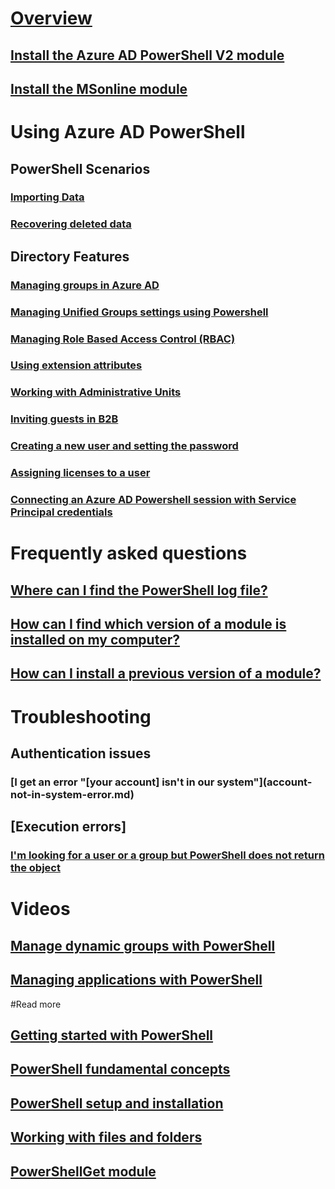 # [Overview](overview.md)
## [Install the Azure AD PowerShell V2 module](install-adv2.md)
## [Install the MSonline module](install-msonlinev1.md)
# Using Azure AD PowerShell
## PowerShell Scenarios
### [Importing Data](importing-data.md)
### [Recovering deleted data](recovering-deleted-data.md)
## Directory Features
### [Managing groups in Azure AD](https://docs.microsoft.com/en-us/azure/active-directory/active-directory-accessmanagement-groups-settings-v2-cmdlets)
### [Managing Unified Groups settings using Powershell](https://docs.microsoft.com/en-us/azure/active-directory/active-directory-accessmanagement-groups-settings-cmdlets)
### [Managing Role Based Access Control (RBAC)](https://docs.microsoft.com/en-us/azure/active-directory/role-based-access-control-manage-access-powershell)
### [Using extension attributes](using-extension-attributes-sample.md)
### [Working with Administrative Units](Working-with-Administrative-Units.md)
### [Inviting guests in B2B](https://docs.microsoft.com/en-us/azure/active-directory/active-directory-b2b-code-samples#powershell-example)
### [Creating a new user and setting the password](new-user-sample.md)
### [Assigning licenses to a user](Enabling-licenses-sample.md)
### [Connecting an Azure AD Powershell session with Service Principal credentials](signing-in-service-principal.md)
# Frequently asked questions
## [Where can I find the PowerShell log file?](PowerShell-logfile.md)
## [How can I find which version of a module is installed on my computer?](Find-Module-version.md)
## [How can I install a previous version of a module?](Install-previous-version.md)
# Troubleshooting
## Authentication issues
### [I get an error "\[your account] isn't in our system"](account-not-in-system-error.md)
## [Execution errors]
### [I'm looking for a user or a group but PowerShell does not return the object](Cannot-find-object.md)
# Videos
## [Manage dynamic groups with PowerShell](https://channel9.msdn.com/Series/Azure-Active-Directory-Videos-Demos/Managing-dynamic-groups-with-Azure-AD-PowerShell)
## [Managing applications with PowerShell](https://channel9.msdn.com/Series/Azure-Active-Directory-Videos-Demos/ManageAppsAzureADPowerShell)
#Read more
## [Getting started with PowerShell](https://msdn.microsoft.com/powershell/scripting/getting-started/getting-started-with-windows-powershell)
## [PowerShell fundamental concepts](https://msdn.microsoft.com/en-us/powershell/scripting/getting-started/fundamental-concepts)
## [PowerShell setup and installation](https://msdn.microsoft.com/en-us/powershell/scripting/setup/setup-reference)
## [Working with files and folders](https://msdn.microsoft.com/en-us/powershell/scripting/getting-started/cookbooks/working-with-files-and-folders)
## [PowerShellGet module](https://msdn.microsoft.com/powershell/reference/5.1/PowerShellGet/PowerShellGet)
